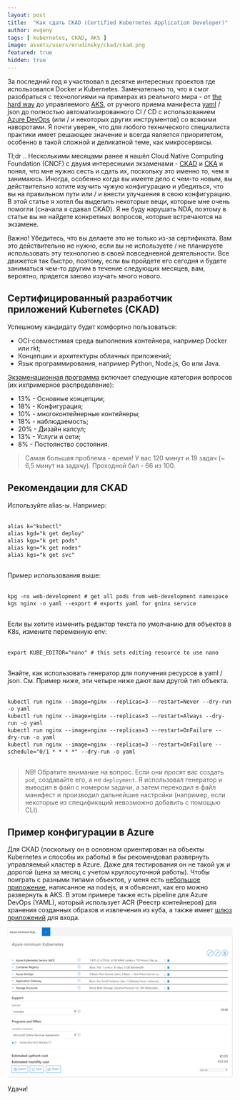 ```yaml
---
layout: post
title:  "Как сдать CKAD (Certified Kubernetes Application Developer)"
author: evgeny
tags: [ kubernetes, CKAD, AKS ]
image: assets/users/erudinsky/ckad/ckad.png
featured: true
hidden: true
---
```


За последний год я участвовал в десятке интересных проектов где использовался Docker и Kubernetes. Замечательно то, что я смог разобраться с технологиями на примерах из реального мира - от [the hard way](https://github.com/kelseyhightower/kubernetes-the-hard-way) до управляемого [AKS](https://docs.microsoft.com/en-us/azure/aks/), от ручного приема манифеста [yaml](https://yaml.org/) / json до полностью автоматизированного CI / CD с использованием [Azure DevOps](https://azure.microsoft.com/en-us/services/devops/) (или / и некоторых других инструментов) со всякими наворотами. Я почти уверен, что для любого технического специалиста практики имеет решающее значение и всегда является приоритетом, особенно в такой сложной и деликатной теме, как микросервисы.

Tl;dr .. Несколькими месяцами ранее я нашёл Cloud Native Computing Foundation (CNCF) с двумя интересными экзаменами - [CKAD](https://www.cncf.io/certification/ckad/) и [CKA](https://www.cncf.io/certification/cka/) и понял, что мне нужно сесть и сдать их, поскольку это именно то, чем я занимаюсь. Иногда, особенно когда вы имеете дело с чем-то новым, вы действительно хотите изучить чужую конфигурацию и убедиться, что вы на правильном пути или / и внести улучшения в свою конфигурацию. В этой статье я хотел бы выделить некоторые вещи, которые мне очень помогли (сначала я сдавал CKAD). Я не буду нарушать NDA, поэтому в статье вы не найдете конкретных вопросов, которые встречаются на экзамене.

Важно! Убедитесь, что вы делаете это не только из-за сертификата. Вам это действительно не нужно, если вы не используете / не планируете использовать эту технологию в своей повседневной деятельности. Все движется так быстро, поэтому, если вы пройдете его сегодня и будете заниматься чем-то другим в течение следующих месяцев, вам, вероятно, придется заново изучать много нового.

## Сертифицированный разработчик приложений Kubernetes (CKAD)

Успешному кандидату будет комфортно пользоваться:

* OCI-совместимая среда выполнения контейнера, например Docker или rkt;
* Концепции и архитектуры облачных приложений;
* Язык программирования, например Python, Node.js, Go или Java.

[Экзаменационная программа](https://github.com/cncf/curriculum) включает следующие категории вопросов (их ихпримерное распределение):

* 13% - Основные концепции;
* 18% - Конфигурация;
* 10% - многоконтейнерные контейнеры;
* 18% - наблюдаемость;
* 20% - Дизайн капсул;
* 13% - Услуги и сети;
* 8% - Постоянство состояния.

> Самая большая проблема - время! У вас 120 минут и 19 задач (~ 6,5 минут на задачу).
> Проходной бал - 66 из 100.

## Рекомендации для CKAD

Используйте alias-ы. Например:

<pre>
<code class="language-bash">
alias k="kubectl"
alias kgd="k get deploy"
alias kgp="k get pods"
alias kgn="k get nodes"
alias kgs="k get svc"
</code>
</pre>

Пример использования выше:

<pre>
<code class="language-bash">
kpg -ns web-development # get all pods from web-development namespace
kgs nginx -o yaml --export # exports yaml for gninx service
</code>
</pre>

Если вы хотите изменить редактор текста по умолчанию для объектов в K8s, измените переменную env:

<pre>
<code class="language-bash">
export KUBE_EDITOR="nano" # this sets editing resource to use nano
</code>
</pre>

Знайте, как использовать генератор для получения ресурсов в yaml / json. См. Пример ниже, эти четыре ниже дают вам другой тип объекта.

<pre>
<code class="language-bash">
kubectl run nginx --image=nginx --replicas=3 --restart=Never --dry-run -o yaml
kubectl run nginx --image=nginx --replicas=3 --restart=Always --dry-run -o yaml
kubectl run nginx --image=nginx --replicas=3 --restart=OnFailure --dry-run -o yaml
kubectl run nginx --image=nginx --replicas=3 --restart=OnFailure --schedule="0/1 * * * *" --dry-run -o yaml
</code>
</pre>


> NB! Обратите внимание на вопрос. Если они просят вас создать `pod`, создавайте его, а не `deployment`. Я использовал генератор и выводил в файл с номером задачи, а затем переходил в файл манифест и производил дальнейшие настройки (например, если некоторые из спецификаций невозможно добавить с помощью CLI). 

## Пример конфигурации в Azure

Для CKAD (поскольку он в основном ориентирован на объекты Kubernetes и способы их работы) я бы рекомендовал развернуть управляемый кластер в Azure. Даже для тестирования он не такой уж и дорогой (цена за месяц с учетом круглосуточной работы). Чтобы поиграть с разными типами объектов, у меня есть [небольшое приложение](https://github.com/erudinsky/dotodo), написанное на nodejs, и я объяснил, как его можно развернуть в AKS. В этом примере также есть pipeline для Azure DevOps (YAML), который использует ACR (Реестр контейнеров) для хранения созданных образов и извлечения из куба, а также имеет [шлюз приложений](https://azure.github.io/application-gateway-kubernetes-ingress/) для входа.

![Azure Price - стоимость работы с AKS и дополнительными сервисами в Azure](/assets/users/erudinsky/ckad/azure-price.png)

Удачи!